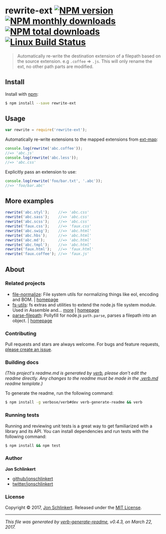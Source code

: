 # rewrite-ext [![NPM version](https://img.shields.io/npm/v/rewrite-ext.svg?style=flat)](https://www.npmjs.com/package/rewrite-ext) [![NPM monthly downloads](https://img.shields.io/npm/dm/rewrite-ext.svg?style=flat)](https://npmjs.org/package/rewrite-ext)  [![NPM total downloads](https://img.shields.io/npm/dt/rewrite-ext.svg?style=flat)](https://npmjs.org/package/rewrite-ext) [![Linux Build Status](https://img.shields.io/travis/jonschlinkert/rewrite-ext.svg?style=flat&label=Travis)](https://travis-ci.org/jonschlinkert/rewrite-ext)

> Automatically re-write the destination extension of a filepath based on the source extension. e.g  `.coffee` => `.js`. This will only rename the ext, no other path parts are modified.

## Install

Install with [npm](https://www.npmjs.com/):

```sh
$ npm install --save rewrite-ext
```

## Usage

```js
var rewrite = require('rewrite-ext');
```

Automatically re-write extensions to the mapped extensions from [ext-map](https://github.com/jonschlinkert/ext-map):

```js
console.log(rewrite('abc.coffee'));
//=> 'abc.js'
console.log(rewrite('abc.less'));
//=> 'abc.css'
```

Explicitly pass an extension to use:

```js
console.log(rewrite('foo/bar.txt', '.abc'));
//=> 'foo/bar.abc'
```

## More examples

```js
rewrite('abc.styl');    //=> 'abc.css'
rewrite('abc.sass');    //=> 'abc.css'
rewrite('abc.scss');    //=> 'abc.css'
rewrite('faux.css');    //=> 'faux.css'
rewrite('abc.swig');    //=> 'abc.html'
rewrite('abc.hbs');     //=> 'abc.html'
rewrite('abc.md');      //=> 'abc.html'
rewrite('abc.tmpl');    //=> 'abc.html'
rewrite('faux.html');   //=> 'faux.html'
rewrite('faux.coffee'); //=> 'faux.js'
```

## About

### Related projects

* [file-normalize](https://www.npmjs.com/package/file-normalize): File system utils for normalizing things like eol, encoding and BOM.  | [homepage](https://github.com/jonschlinkert/file-normalize "File system utils for normalizing things like eol, encoding and BOM. ")
* [fs-utils](https://www.npmjs.com/package/fs-utils): fs extras and utilities to extend the node.js file system module. Used in Assemble and… [more](https://github.com/assemble/fs-utils) | [homepage](https://github.com/assemble/fs-utils "fs extras and utilities to extend the node.js file system module. Used in Assemble and many other projects.")
* [parse-filepath](https://www.npmjs.com/package/parse-filepath): Pollyfill for node.js `path.parse`, parses a filepath into an object. | [homepage](https://github.com/jonschlinkert/parse-filepath "Pollyfill for node.js `path.parse`, parses a filepath into an object.")

### Contributing

Pull requests and stars are always welcome. For bugs and feature requests, [please create an issue](../../issues/new).

### Building docs

_(This project's readme.md is generated by [verb](https://github.com/verbose/verb-generate-readme), please don't edit the readme directly. Any changes to the readme must be made in the [.verb.md](.verb.md) readme template.)_

To generate the readme, run the following command:

```sh
$ npm install -g verbose/verb#dev verb-generate-readme && verb
```

### Running tests

Running and reviewing unit tests is a great way to get familiarized with a library and its API. You can install dependencies and run tests with the following command:

```sh
$ npm install && npm test
```

### Author

**Jon Schlinkert**

* [github/jonschlinkert](https://github.com/jonschlinkert)
* [twitter/jonschlinkert](https://twitter.com/jonschlinkert)

### License

Copyright © 2017, [Jon Schlinkert](https://github.com/jonschlinkert).
Released under the [MIT License](LICENSE).

***

_This file was generated by [verb-generate-readme](https://github.com/verbose/verb-generate-readme), v0.4.3, on March 22, 2017._